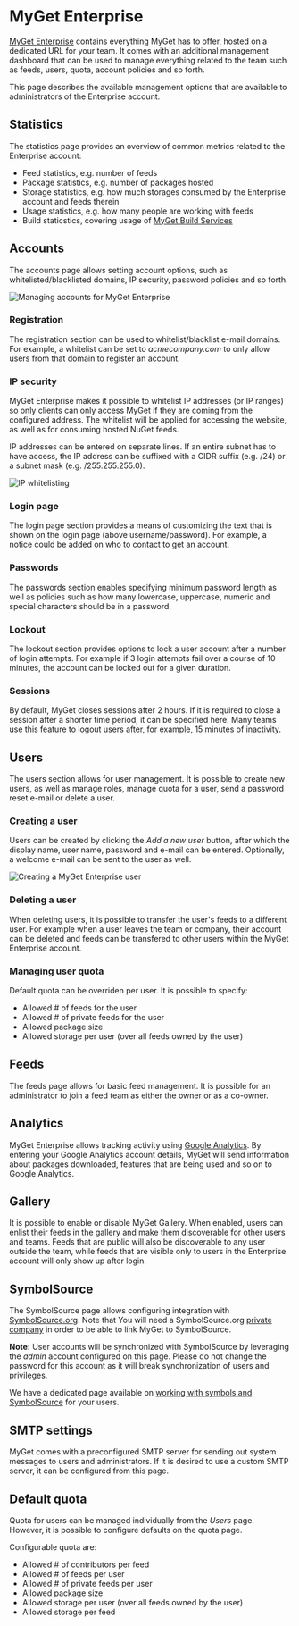 # MyGet Enterprise

[MyGet Enterprise](http://www.myget.org/enterprise) contains everything MyGet has to offer, hosted on a dedicated URL for your team. It comes with an additional management dashboard that can be used to manage everything related to the team such as feeds, users, quota, account policies and so forth.

This page describes the available management options that are available to administrators of the Enterprise account.

## Statistics

The statistics page provides an overview of common metrics related to the Enterprise account:

* Feed statistics, e.g. number of feeds
* Package statistics, e.g. number of packages hosted
* Storage statistics, e.g. how much storages consumed by the Enterprise account and feeds therein
* Usage statistics, e.g. how many people are working with feeds
* Build staticstics, covering usage of [MyGet Build Services](Build-Services)

## Accounts

The accounts page allows setting account options, such as whitelisted/blacklisted domains, IP security, password policies and so forth.

![Managing accounts for MyGet Enterprise](Images/enterprise_account_management.png)

### Registration

The registration section can be used to whitelist/blacklist e-mail domains. For example, a whitelist can be set to _acmecompany.com_ to only allow users from that domain to register an account.

### IP security

MyGet Enterprise makes it possible to whitelist IP addresses (or IP ranges) so only clients can only access MyGet if they are coming from the configured address. The whitelist will be applied for accessing the website, as well as for consuming hosted NuGet feeds.

IP addresses can be entered on separate lines. If an entire subnet has to have access, the IP address can be suffixed with a CIDR suffix (e.g. /24) or a subnet mask (e.g. /255.255.255.0).

![IP whitelisting](Images\IP-security.png)

### Login page

The login page section provides a means of customizing the text that is shown on the login page (above username/password). For example, a notice could be added on who to contact to get an account.

### Passwords

The passwords section enables specifying minimum password length as well as policies such as how many lowercase, uppercase, numeric and special characters should be in a password.

### Lockout

The lockout section provides options to lock a user account after a number of login attempts. For example if 3 login attempts fail over a course of 10 minutes, the account can be locked out for a given duration.

### Sessions

By default, MyGet closes sessions after 2 hours. If it is required to close a session after a shorter time period, it can be specified here. Many teams use this feature to logout users after, for example, 15 minutes of inactivity.

## Users

The users section allows for user management. It is possible to create new users, as well as manage roles, manage quota for a user, send a password reset e-mail or delete a user.

### Creating a user

Users can be created by clicking the _Add a new user_ button, after which the display name, user name, password and e-mail can be entered. Optionally, a welcome e-mail can be sent to the user as well.

![Creating a MyGet Enterprise user](Images/add_user.png)

### Deleting a user

When deleting users, it is possible to transfer the user's feeds to a different user. For example when a user leaves the team or company, their account can be deleted and feeds can be transfered to other users within the MyGet Enterprise account.

### Managing user quota

Default quota can be overriden per user. It is possible to specify:

* Allowed # of feeds for the user
* Allowed # of private feeds for the user
* Allowed package size
* Allowed storage per user (over all feeds owned by the user)

## Feeds

The feeds page allows for basic feed management. It is possible for an administrator to join a feed team as either the owner or as a co-owner.

## Analytics

MyGet Enterprise allows tracking activity using [Google Analytics](http://www.google.com/analytics). By entering your Google Analytics account details, MyGet will send information about packages downloaded, features that are being used and so on to Google Analytics.

## Gallery

It is possible to enable or disable MyGet Gallery. When enabled, users can enlist their feeds in the gallery and make them discoverable for other users and teams. Feeds that are public will also be discoverable to any user outside the team, while feeds that are visible only to users in the Enterprise account will only show up after login.

## SymbolSource

The SymbolSource page allows configuring integration with [SymbolSource.org](http://www.symbolsource.org). Note that You will need a SymbolSource.org [private company](https://www.symbolsource.org/Public/Account/RegisterCompany) in order to be able to link MyGet to SymbolSource.

<p class="alert alert-info">
    <strong>Note:</strong> User accounts will be synchronized with SymbolSource by leveraging the <i>admin</i> account configured on this page. Please do not change the password for this account as it will break synchronization of users and privileges. 
</p>

We have a dedicated page available on [working with symbols and SymbolSource](SymbolSource) for your users.

## SMTP settings

MyGet comes with a preconfigured SMTP server for sending out system messages to users and administrators. If it is desired to use a custom SMTP server, it can be configured from this page.

## Default quota

Quota for users can be managed individually from the _Users_ page. However, it is possible to configure defaults on the quota page.

Configurable quota are:

* Allowed # of contributors per feed
* Allowed # of feeds per user
* Allowed # of private feeds per user
* Allowed package size
* Allowed storage per user (over all feeds owned by the user)
* Allowed storage per feed